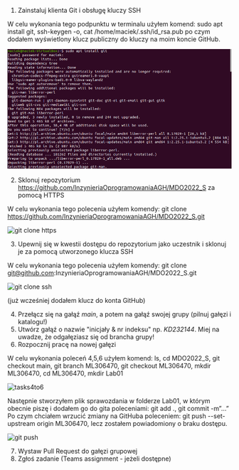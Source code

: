 1.  Zainstaluj klienta Git i obsługę kluczy SSH

W celu wykonania tego podpunktu w terminalu użyłem komend: sudo apt
install git, ssh-keygen -o, cat /home/maciek/.ssh/id\_rsa.pub po czym
dodałem wyświetlony klucz publiczny do kluczy na moim koncie GitHub.

![install git](PrintScreens/installGit.png?raw=true)

2.  Sklonuj repozytorium
    <https://github.com/InzynieriaOprogramowaniaAGH/MDO2022_S> za pomocą
    HTTPS

W celu wykonania tego polecenia użyłem komendy: git clone
<https://github.com/InzynieriaOprogramowaniaAGH/MDO2022_S.git>

![git clone https](https://github.com/InzynieriaOprogramowaniaAGH/MDO2022_S/ML306470/Lab01/PrintScreens/gitCloneHTTPS.png?raw=true)

3.  Upewnij się w kwestii dostępu do repozytorium jako uczestnik i
    sklonuj je za pomocą utworzonego klucza SSH

W celu wykonania tego polecenia użyłem komendy: git clone
git@github.com:InzynieriaOprogramowaniaAGH/MDO2022\_S.git

![git clone ssh](https://github.com/InzynieriaOprogramowaniaAGH/MDO2022_S/ML306470/Lab01/PrintScreens/gitCloneSSH.png?raw=true)

(już wcześniej dodałem klucz do konta GitHub)

4.  Przełącz się na gałąź *main*, a potem na gałąź swojej grupy (pilnuj
    gałęzi i katalogu!)
5.  Utwórz gałąź o nazwie "inicjały & nr indeksu" np. *KD232144*. Miej
    na uwadze, że odgałęziasz się od brancha grupy!
6.  Rozpocznij pracę na nowej gałęzi

W celu wykonania poleceń 4,5,6 użyłem komend: ls, cd MDO2022\_S, git
checkout main, git branch ML306470, git checkout ML306470, mkdir
ML306470, cd ML306470, mkdir Lab01

![tasks4to6](https://github.com/InzynieriaOprogramowaniaAGH/MDO2022_S/ML306470/Lab01/PrintScreens/tasks4to6.png?raw=true)

Następnie stworzyłem plik sprawozdania w folderze Lab01, w którym obecnie piszę i dodałem go do gita poleceniami: git add ., git commit -m”…”
Po czym chciałem wrzucić zmiany na GitHuba poleceniem: git push --set-upstream origin ML306470, lecz zostałem powiadomiony o braku dostępu.

![git push](https://github.com/InzynieriaOprogramowaniaAGH/MDO2022_S/ML306470/Lab01/PrintScreens/gitPush.png?raw=true)

7.  Wystaw Pull Request do gałęzi grupowej
8.  Zgłoś zadanie (Teams assignment - jeżeli dostępne)
